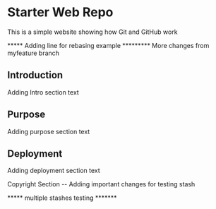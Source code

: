 # Starter Web Repo

This is a simple website showing how Git and GitHub work

***** Adding line for rebasing example *********
More changes from myfeature branch
## Introduction

Adding Intro section text

## Purpose

Adding purpose section text

## Deployment

Adding deployment section text

Copyright Section -- Adding important changes for testing stash

***** multiple stashes testing *******